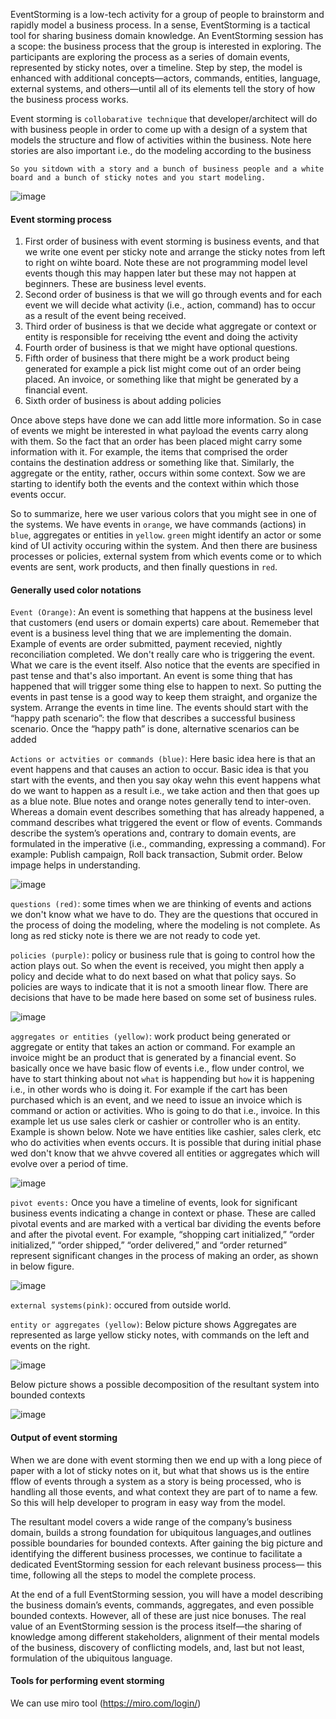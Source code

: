 EventStorming is a low-tech activity for a group of people to brainstorm and rapidly model a business process. In a sense, EventStorming is a tactical tool for sharing business domain knowledge. An EventStorming session has a scope: the business process that the group is interested in exploring. The participants are exploring the process as a series of domain events, represented by sticky notes, over a timeline. Step by step, the model is enhanced with additional concepts—actors, commands, entities, language,  external systems, and others—until all of its elements tell the story of how the business process works.

Event storming is `collobarative technique` that developer/architect will do with business people in order to come up with a design of a system that models the structure and flow of activities within the business. Note here stories are also important i.e., do the modeling according to the business

`So you sitdown with a story and a bunch of business people and a white board and a bunch of sticky notes and you start modeling.`

![image](https://user-images.githubusercontent.com/10434795/197523522-e3afe931-c7b1-4a5f-b579-b86ad8a6e35e.png)

#### Event storming process

1. First order of business with event storming is business events, and that we write one event per sticky note and arrange the sticky notes from left to right on wihte board. Note these are not programming model level events though this may happen later but these may not happen at beginners. These are business level events.
2. Second order of business is that we will go through events and for each event we will decide what activity (i.e., action, command) has to occur as a result of the event being received.
3. Third order of business is that we decide what aggregate or context or entity is responsible for receiving tthe event and doing the activity
4. Fourth order of business is that we might have optional questions.
5. Fifth order of business that there might be a work product being generated for example a pick list might come out of an order being placed. An invoice, or something like that might be generated by a financial event.
6. Sixth order of business is about adding policies

Once above steps have done we can add little more information. So in case of events we might be interested in what payload the events carry along with them. So the fact that an order has been placed might carry some information with it. For example, the items that comprised the order contains the destination address or something like that. Similarly, the aggregate or the entity, rather, occurs within some context. Sow we are starting to identify both the events and the context within which those events occur.

So to summarize, here we user various colors that you might see in one of the systems. We have events in `orange`, we have commands (actions) in `blue`, aggregates or entities in `yellow`. `green` might identify an actor or some kind of UI activity occuring within the system. And then there are business processes or policies, external system from which events come or to which events are sent, work products, and then finally questions in `red`.

#### Generally used color notations

`Event (Orange)`: An event is something that happens at the business level that customers (end users or domain experts) care about. Rememeber that event is a business level thing that we are implementing the domain. Example of events are order submitted, payment recevied, nightly reconciliation completed. We don't really care who is triggering the event. What we care is the event itself. Also notice that the events are specified in past tense and that's also important. An event is some thing that has happened that will trigger some thing else to happen to next. So putting the events in past tense is a good way to keep them straight, and organize the system. Arrange the events in time line. The events should start with the “happy path scenario”: the flow that describes a successful business scenario. Once the “happy path” is done, alternative scenarios can be added

`Actions or actvities or commands (blue)`: Here basic idea here is that an event happens and that causes an action to occur. Basic idea is that you start with the events, and then you say okay wehn this event happens what do we want to happen as a result i.e., we take action and then that goes up as a blue note. Blue notes and orange notes generally tend to inter-oven. Whereas a domain event describes something that has already happened, a command describes what triggered the event or flow of events. Commands describe the system’s operations and, contrary to domain events, are formulated in the imperative (i.e., commanding, expressing a command). For example: Publish campaign, Roll back transaction, Submit order. Below impage helps in understanding.

![image](https://user-images.githubusercontent.com/10434795/203340143-bba5f7cf-f2de-4910-b67f-6bb3a7957197.png)

`questions (red)`: some times when we are thinking of events and actions we don't know what we have to do. They are the questions that occured in the process of doing the modeling, where the modeling is not complete. As long as red sticky note is there we are not ready to code yet.

`policies (purple)`: policy or business rule that is going to control how the action plays out. So when the event is received, you might then apply a policy and decide what to do next based on what that policy says. So policies are ways to indicate that it is not a smooth linear flow. There are decisions that have to be made here based on some set of business rules.

![image](https://user-images.githubusercontent.com/10434795/203341248-62a5828c-eb2f-4b53-87d0-868b7b81b909.png)

`aggregates or entities (yellow)`: work product being generated or aggregate or entity that takes an action or command. For example an invoice might be an product that is generated by a financial event. So basically once we have basic flow of events i.e., flow under control, we have to start thinking about not `what` is happending but `how` it is happening i.e., in other words who is doing it. For example if the cart has been purchased which is an event, and we need to issue an invoice which is command or action or activities. Who is going to do that i.e., invoice. In this example let us use sales clerk or cashier or controller who is an entity. Example is shown below. Note we have entities like cashier, sales clerk, etc who do activities when events occurs. It is possible that during initial phase wed don't know that we ahvve covered all entities or aggregates which will evolve over a period of time.

![image](https://user-images.githubusercontent.com/10434795/203937753-95184c69-9c4a-4545-ad8a-3a41f40ee9b1.png)

`pivot events:` Once you have a timeline of events, look for significant business events indicating a change in context or phase. These are called pivotal
events and are marked with a vertical bar dividing the events before and after the pivotal event. For example, “shopping cart initialized,” “order initialized,” “order shipped,” “order delivered,” and “order returned” represent significant changes in the process of making an order, as shown in below figure.

![image](https://user-images.githubusercontent.com/10434795/203343077-180ae161-b02c-43c6-80e8-4fa66b02f8f3.png)

`external systems(pink)`: occured from outside world.

`entity or aggregates (yellow)`: Below picture shows Aggregates are represented as large yellow sticky notes, with commands on the left and events on the right.

![image](https://user-images.githubusercontent.com/10434795/197548112-a26e3487-1e41-447d-9135-065bb39585f9.png)

Below picture shows a possible decomposition of the resultant system into bounded contexts

![image](https://user-images.githubusercontent.com/10434795/197548480-cdfc1e94-c80a-409f-907f-d93f81bf3b4f.png)



#### Output of event storming

When we are done with event storming then we end up with a long piece of paper with a lot of sticky notes on it, but what that shows us is the entire fflow of events through a system as a story is being processed, who is handling all those events, and what context they are part of to name a few.  So this will help developer to program in easy way from the model.

The resultant model covers a wide range of the company’s business domain, builds a strong foundation for ubiquitous languages,and outlines possible boundaries for bounded contexts. After gaining the big picture and identifying the different business processes, we continue to facilitate a dedicated EventStorming session for each relevant business process—  this time, following all the steps to model the complete process.

At the end of a full EventStorming session, you will have a model describing the business domain’s events, commands, aggregates, and even possible bounded contexts.
However, all of these are just nice bonuses. The real value of an EventStorming session is the process itself—the sharing of knowledge among different stakeholders,
alignment of their mental models of the business, discovery of conflicting models, and, last but not least, formulation of the ubiquitous language.

#### Tools for performing event storming

We can use miro tool (https://miro.com/login/)




